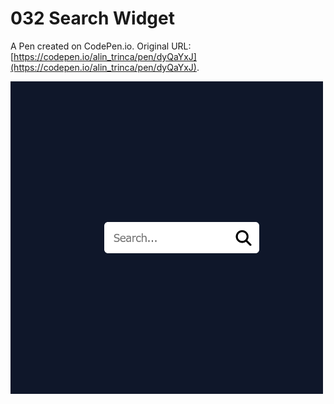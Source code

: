 # 032 Search Widget

A Pen created on CodePen.io. Original URL: [https://codepen.io/alin_trinca/pen/dyQaYxJ](https://codepen.io/alin_trinca/pen/dyQaYxJ).

![Search Widget Screenshot](search-widget.png)
